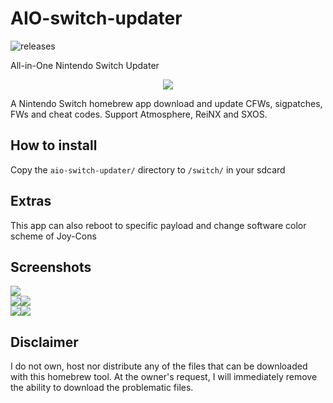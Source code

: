 # AIO-switch-updater
![releases](https://img.shields.io/github/downloads/HamletDuFromage/AIO-switch-updater/total)

All-in-One Nintendo Switch Updater
<p align="center">
<img src = "https://user-images.githubusercontent.com/61667930/93691188-7833f000-fad1-11ea-866d-42e19be54425.jpg"\><br>
</p>

A Nintendo Switch homebrew app download and update CFWs, sigpatches, FWs and cheat codes. Support Atmosphere, ReiNX and SXOS.


## How to install

Copy the `aio-switch-updater/` directory to `/switch/` in your sdcard

## Extras

This app can also reboot to specific payload and change software color scheme of Joy-Cons

## Screenshots

<div class="flex-container" style="  display: flex; flex-direction: row;">
  <div><img src = "https://user-images.githubusercontent.com/61667930/93691403-30fb2e80-fad4-11ea-9701-7992a1de53e0.jpg"\></div>
</div> 
<div class="flex-container" style="  display: flex; flex-direction: row;">
  <div><img src = "https://user-images.githubusercontent.com/61667930/93691404-3193c500-fad4-11ea-9647-927c979960bc.jpg"\></div>
  <div><img src = "https://user-images.githubusercontent.com/61667930/93691405-3193c500-fad4-11ea-960d-b68d413aedd4.jpg"\></div>
</div> 
<div class="flex-container" style="  display: flex; flex-direction: row;">
  <div><img src = "https://user-images.githubusercontent.com/61667930/93691407-322c5b80-fad4-11ea-8879-78047724d9e7.jpg"\></div>
  <div><img src = "https://user-images.githubusercontent.com/61667930/93691465-16758500-fad5-11ea-8a5c-c0f9694cfb0e.jpg"\></div>
</div> 

## Disclaimer

I do not own, host nor distribute any of the files that can be downloaded with this homebrew tool. At the owner's request, I will immediately remove the ability to download the problematic files.